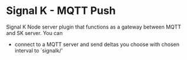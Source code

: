 # Signal K - MQTT Push

Signal K Node server plugin that functions as a gateway between MQTT and SK server. You can
- connect to a MQTT server and send deltas you choose with chosen interval to `signalk/<selected paths>'
